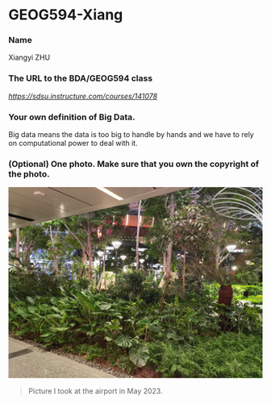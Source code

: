# GEOG594-Xiang
### Name
Xiangyi ZHU
### The URL to the BDA/GEOG594 class
 _https://sdsu.instructure.com/courses/141078_
### Your own definition of Big Data.
Big data means the data is too big to handle by hands and we have to rely on computational power to deal with it.
### (Optional) One photo. Make sure that you own the copyright of the photo.
![The photo I took in May 2023.](/photed_May_17.jpg)
>Picture I took at the airport in May 2023.
